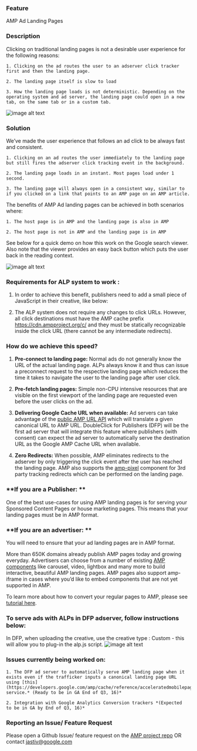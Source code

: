 ### **Feature**
AMP Ad Landing Pages
### **Description**
Clicking on traditional landing pages is not a desirable user experience for the following reasons:

	1. Clicking on the ad routes the user to an adserver click tracker first and then the landing page. 
	
	2. The landing page itself is slow to load
	
	3. How the landing page loads is not deterministic. Depending on the operating system and ad server, the landing page could open in a new tab, on the same tab or in a custom tab.

![image alt text](image_0.gif)

### **Solution**

We’ve made the user experience that follows an ad click to be always fast and consistent. 

	1. Clicking on an ad routes the user immediately to the landing page but still fires the adserver click tracking event in the background.
	
	2. The landing page loads in an instant. Most pages load under 1 second.
	
	3. The landing page will always open in a consistent way, similar to if you clicked on a link that points to an AMP page on an AMP article.

The benefits of AMP Ad landing pages can be achieved in both scenarios where:

	1. The host page is in AMP and the landing page is also in AMP
	
	2. The host page is not in AMP and the landing page is in AMP

See below for a quick demo on how this work on the Google search viewer. Also note that the viewer provides an easy back button which puts the user back in the reading context.

![image alt text](image_1.gif)

### **Requirements for ALP system to work :**

1. In order to achieve this benefit, publishers need to add a small piece of JavaScript in their creative, like below: 

	**_<script async src="_****_[https://cdn.ampproject.org/alp.j_**s](https://cdn.ampproject.org/alp.js)**_"></script>_**

2. The ALP system does not require any changes to click URLs. However, all click destinations must have the AMP cache prefix https://cdn.ampproject.org/c/ and they must be statically recognizable inside the click URL (there cannot be any intermediate redirects).

### **How do we achieve this speed?**

1. **Pre-connect to landing page:** Normal ads do not generally know the URL of the actual landing page. ALPs always know it and thus can issue a preconnect request to the respective landing page which reduces the time it takes to navigate the user to the landing page after user click.

2. **Pre-fetch landing pages:** Simple non-CPU intensive resources that are visible on the first viewport of the landing page are requested even before the user clicks on the ad.

3. **Delivering Google Cache URL when available:** Ad servers can take advantage of the [public AMP URL API](https://developers.google.com/amp/cache/reference/acceleratedmobilepageurl/rest/) which will translate a given canonical URL to AMP URL. DoubleClick for Publishers (DFP) will be the first ad server that will integrate this feature where publishers (with consent) can expect the ad server to automatically serve the destination URL as the Google AMP Cache URL when available. 

4. **Zero Redirects:** When possible, AMP eliminates redirects to the adserver by only triggering the click event after the user has reached the landing page. AMP also supports the [amp-pixel](https://github.com/ampproject/amphtml/blob/master/builtins/amp-pixel.md) component for 3rd party tracking redirects which can be performed on the landing page. 

### **If you are a Publisher: **

One of the best use-cases for using AMP landing pages is for serving your Sponsored Content Pages or house marketing pages. This means that your landing pages must be in AMP format. 

### **If you are an advertiser: **

You will need to ensure that your ad landing pages are in AMP format. 

More than 650K domains already publish AMP pages today and growing everyday. Advertisers can choose from a number of existing [AMP components](https://github.com/ampproject/amphtml/tree/master/extensions) like carousel, video, lightbox and many more to build interactive, beautiful AMP landing pages. AMP pages also support amp-iframe in cases where you’d like to embed components that are not yet supported in AMP. 

To learn more about how to convert your regular pages to AMP, please see [tutorial here](https://www.ampproject.org/docs/get_started/create.html). 

### **To serve ads with ALPs in DFP adserver, follow instructions below:**

In DFP, when uploading the creative, use the creative type : Custom - this will allow you to plug-in the alp.js script.
![image alt text](image_2.png)

### **Issues currently being worked on:**

	1. The DFP ad server to automatically serve AMP landing page when it exists even if the trafficker inputs a canonical landing page URL using [this](https://developers.google.com/amp/cache/reference/acceleratedmobilepageurl/rest/) service.* (Ready to be in GA End of Q3, 16)*
	
	2. Integration with Google Analytics Conversion trackers *(Expected  to be in GA by End of Q3, 16)*

 ### **Reporting an Issue/ Feature Request**

 Please open a Github Issue/ feature request on the [AMP project repo](https://github.com/ampproject/amphtml/issues) OR contact jastiv@google.com

